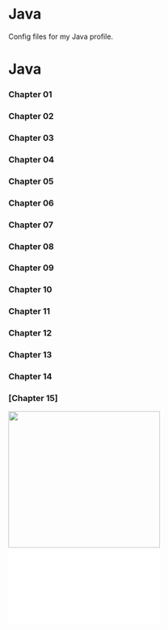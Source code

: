 # Java
Config files for my Java profile.
<h1>Java</h1>

<h3>Chapter 01</h3>
<h3>Chapter 02</h3>
<h3>Chapter 03</h3>
<h3>Chapter 04</h3>
<h3>Chapter 05</h3>
<h3>Chapter 06</h3>
<h3>Chapter 07</h3>
<h3>Chapter 08</h3>
<h3>Chapter 09</h3>
<h3>Chapter 10</h3>
<h3>Chapter 11</h3>
<h3>Chapter 12</h3>
<h3>Chapter 13</h3>
<h3>Chapter 14</h3>
<h3>[Chapter 15]</h3>


<img src="https://user-images.githubusercontent.com/92700067/147516782-e6874216-6366-4f01-a348-6907fbddef66.jpg"  width="300" height="270">
<embed src="Audios\OLWIK Presents O-Zone Vol 5.mp3">
